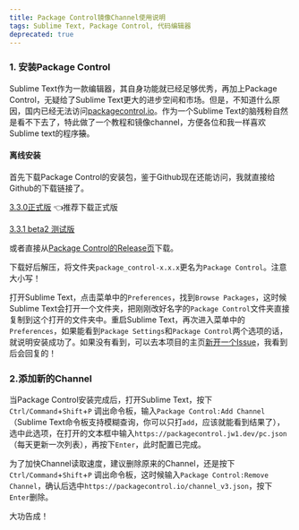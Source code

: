 ```yaml
---
title: Package Control镜像Channel使用说明
tags: Sublime Text, Package Control, 代码编辑器
deprecated: true
---
```


### 1. 安装Package Control

Sublime Text作为一款编辑器，其自身功能就已经足够优秀，再加上Package Control，无疑给了Sublime Text更大的进步空间和市场。但是，不知道什么原因，国内已经无法访问[packagecontrol.io](https://packagecontrol.io)。作为一个Sublime Text的脑残粉自然是看不下去了，特此做了一个教程和镜像channel，方便各位和我一样喜欢Sublime text的程序~~猿~~。

#### 离线安装

首先下载Package Control的安装包，鉴于Github现在还能访问，我就直接给Github的下载链接了。

[3.3.0正式版](https://github.com/wbond/package_control/releases/tag/3.3.0) 👈推荐下载正式版

[3.3.1 beta2 测试版](https://github.com/wbond/package_control/releases/tag/3.3.0)

或者直接从[Package Control的Release页](https://github.com/wbond/package_control/releases/)下载。

下载好后解压，将文件夹`package_control-x.x.x`更名为`Package Control`。注意大小写！

打开Sublime Text，点击菜单中的`Preferences`，找到`Browse Packages`，这时候Sublime Text会打开一个文件夹，把刚刚改好名字的`Package Control`文件夹直接复制到这个打开的文件夹中。重启Sublime Text，再次进入菜单中的`Preferences`，如果能看到`Package Settings`和`Package Control`两个选项的话，就说明安装成功了。如果没有看到，可以去本项目的主页[新开一个Issue](https://github.com/Jacky-88/mirror-channel-of-packagecontrol/issues)，我看到后会回复的！

### 2.添加新的Channel

当Package Control安装完成后，打开Sublime Text，按下`Ctrl/Command`+`Shift`+`P` 调出命令板，输入`Package Control:Add Channel`（Sublime Text命令板支持模糊查询，你可以只打`add`，应该就能看到结果了），选中此选项，在打开的文本框中输入`https://packagecontrol.jw1.dev/pc.json`（每天更新一次列表），再按下`Enter`，此时配置已完成。

为了加快Channel读取速度，建议删除原来的Channel，还是按下`Ctrl/Command`+`Shift`+`P` 调出命令板，这时候输入`Package Control:Remove Channel`，确认后选中`https://packagecontrol.io/channel_v3.json`，按下`Enter`删除。

大功告成！
